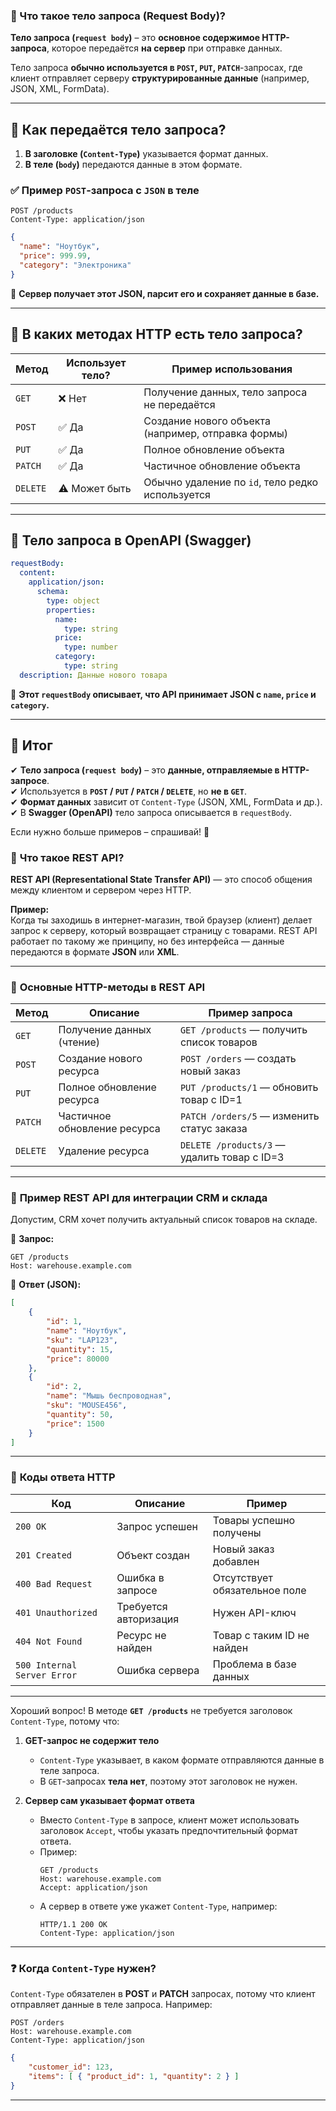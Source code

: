 ### **📌 Что такое тело запроса (Request Body)?**

**Тело запроса (`request body`)** – это **основное содержимое HTTP-запроса**, которое передаётся **на сервер** при отправке данных.  

Тело запроса **обычно используется в `POST`, `PUT`, `PATCH`**-запросах, где клиент отправляет серверу **структурированные данные** (например, JSON, XML, FormData).

---

## **🔹 Как передаётся тело запроса?**
1. **В заголовке (`Content-Type`)** указывается формат данных.
2. **В теле (`body`)** передаются данные в этом формате.

### **✅ Пример `POST`-запроса с `JSON` в теле**
```
POST /products
Content-Type: application/json
```
```json
{
  "name": "Ноутбук",
  "price": 999.99,
  "category": "Электроника"
}
```
📌 **Сервер получает этот JSON, парсит его и сохраняет данные в базе.**

---

## **🔹 В каких методах HTTP есть тело запроса?**
| **Метод** | **Использует тело?** | **Пример использования** |
|-----------|----------------|------------------|
| `GET` | ❌ Нет | Получение данных, тело запроса не передаётся |
| `POST` | ✅ Да | Создание нового объекта (например, отправка формы) |
| `PUT` | ✅ Да | Полное обновление объекта |
| `PATCH` | ✅ Да | Частичное обновление объекта |
| `DELETE` | ⚠ Может быть | Обычно удаление по `id`, тело редко используется |

---

## **🔹 Тело запроса в OpenAPI (Swagger)**
```yaml
requestBody:
  content:
    application/json:
      schema:
        type: object
        properties:
          name:
            type: string
          price:
            type: number
          category:
            type: string
  description: Данные нового товара
```
📌 **Этот `requestBody` описывает, что API принимает JSON с `name`, `price` и `category`.**

---

## **📍 Итог**
✔ **Тело запроса (`request body`)** – это **данные, отправляемые в HTTP-запросе**.  
✔ Используется в **`POST` / `PUT` / `PATCH` / `DELETE`**, но **не в `GET`**.  
✔ **Формат данных** зависит от `Content-Type` (JSON, XML, FormData и др.).  
✔ В **Swagger (OpenAPI)** тело запроса описывается в `requestBody`.  

Если нужно больше примеров – спрашивай! 🚀

### 🔹 **Что такое REST API?**  
**REST API (Representational State Transfer API)** — это способ общения между клиентом и сервером через HTTP.  

**Пример:**  
Когда ты заходишь в интернет-магазин, твой браузер (клиент) делает запрос к серверу, который возвращает страницу с товарами. REST API работает по такому же принципу, но без интерфейса — данные передаются в формате **JSON** или **XML**.  

---

### 🔹 **Основные HTTP-методы в REST API**  
| **Метод**  | **Описание**                                    | **Пример запроса**               |
|------------|--------------------------------|---------------------------------|
| `GET`      | Получение данных (чтение)      | `GET /products` — получить список товаров |
| `POST`     | Создание нового ресурса       | `POST /orders` — создать новый заказ |
| `PUT`      | Полное обновление ресурса     | `PUT /products/1` — обновить товар с ID=1 |
| `PATCH`    | Частичное обновление ресурса  | `PATCH /orders/5` — изменить статус заказа |
| `DELETE`   | Удаление ресурса              | `DELETE /products/3` — удалить товар с ID=3 |

---

### 🔹 **Пример REST API для интеграции CRM и склада**  
Допустим, CRM хочет получить актуальный список товаров на складе.  

📌 **Запрос:**  
```http
GET /products
Host: warehouse.example.com
```

📌 **Ответ (JSON):**  
```json
[
    {
        "id": 1,
        "name": "Ноутбук",
        "sku": "LAP123",
        "quantity": 15,
        "price": 80000
    },
    {
        "id": 2,
        "name": "Мышь беспроводная",
        "sku": "MOUSE456",
        "quantity": 50,
        "price": 1500
    }
]
```

---

### 🔹 **Коды ответа HTTP**  
| **Код**  | **Описание**                                   | **Пример** |
|----------|----------------------------------|------------------------------|
| `200 OK` | Запрос успешен                  | Товары успешно получены |
| `201 Created` | Объект создан                 | Новый заказ добавлен |
| `400 Bad Request` | Ошибка в запросе             | Отсутствует обязательное поле |
| `401 Unauthorized` | Требуется авторизация       | Нужен API-ключ |
| `404 Not Found` | Ресурс не найден             | Товар с таким ID не найден |
| `500 Internal Server Error` | Ошибка сервера | Проблема в базе данных |

---

Хороший вопрос! В методе **`GET /products`** не требуется заголовок `Content-Type`, потому что:  

1. **GET-запрос не содержит тело**  
   - `Content-Type` указывает, в каком формате отправляются данные в теле запроса.  
   - В `GET`-запросах **тела нет**, поэтому этот заголовок не нужен.  

2. **Сервер сам указывает формат ответа**  
   - Вместо `Content-Type` в запросе, клиент может использовать заголовок `Accept`, чтобы указать предпочтительный формат ответа.  
   - Пример:  
     ```http
     GET /products
     Host: warehouse.example.com
     Accept: application/json
     ```
   - А сервер в ответе уже укажет `Content-Type`, например:  
     ```http
     HTTP/1.1 200 OK
     Content-Type: application/json
     ```

---

### ❓ **Когда `Content-Type` нужен?**  
`Content-Type` обязателен в **POST** и **PATCH** запросах, потому что клиент отправляет данные в теле запроса. Например:  
```http
POST /orders
Host: warehouse.example.com
Content-Type: application/json
```
```json
{
    "customer_id": 123,
    "items": [ { "product_id": 1, "quantity": 2 } ]
}
```

---

